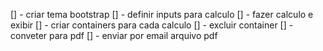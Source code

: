 [] - criar tema bootstrap
[] - definir inputs para calculo
[] - fazer calculo e exibir
[] - criar containers para cada calculo
[] - excluir container
[] - conveter para pdf
[] - enviar por email arquivo pdf